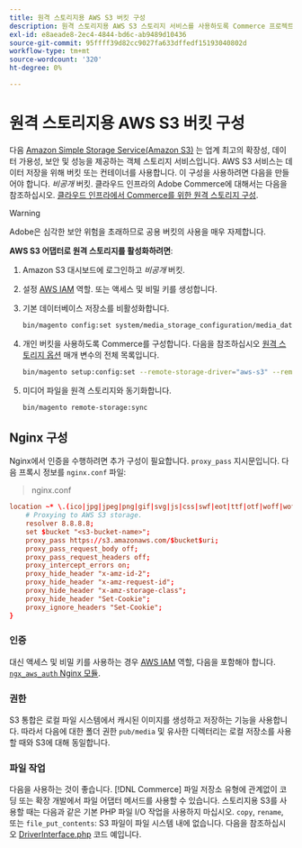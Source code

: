 ```yaml
---
title: 원격 스토리지용 AWS S3 버킷 구성
description: 원격 스토리지용 AWS S3 스토리지 서비스를 사용하도록 Commerce 프로젝트를 구성합니다.
exl-id: e8aeade8-2ec4-4844-bd6c-ab9489d10436
source-git-commit: 95ffff39d82cc9027fa633dffedf15193040802d
workflow-type: tm+mt
source-wordcount: '320'
ht-degree: 0%

---
```


# 원격 스토리지용 AWS S3 버킷 구성

다음 [Amazon Simple Storage Service(Amazon S3)][AWS S3] 는 업계 최고의 확장성, 데이터 가용성, 보안 및 성능을 제공하는 객체 스토리지 서비스입니다. AWS S3 서비스는 데이터 저장을 위해 버킷 또는 컨테이너를 사용합니다. 이 구성을 사용하려면 다음을 만들어야 합니다. _비공개_ 버킷. 클라우드 인프라의 Adobe Commerce에 대해서는 다음을 참조하십시오. [클라우드 인프라에서 Commerce를 위한 원격 스토리지 구성](cloud-support.md).

>[!WARNING]
>
>Adobe은 심각한 보안 위험을 초래하므로 공용 버킷의 사용을 매우 자제합니다.

**AWS S3 어댑터로 원격 스토리지를 활성화하려면**:

1. Amazon S3 대시보드에 로그인하고 _비공개_ 버킷.

1. 설정 [AWS IAM] 역할. 또는 액세스 및 비밀 키를 생성합니다.

1. 기본 데이터베이스 저장소를 비활성화합니다.

   ```bash
   bin/magento config:set system/media_storage_configuration/media_database 0
   ```

1. 개인 버킷을 사용하도록 Commerce를 구성합니다. 다음을 참조하십시오 [원격 스토리지 옵션](remote-storage.md#remote-storage-options) 매개 변수의 전체 목록입니다.

   ```bash
   bin/magento setup:config:set --remote-storage-driver="aws-s3" --remote-storage-bucket="<bucket-name>" --remote-storage-region="<region-name>" --remote-storage-prefix="<optional-prefix>" --remote-storage-key=<optional-access-key> --remote-storage-secret=<optional-secret-key> -n
   ```

1. 미디어 파일을 원격 스토리지와 동기화합니다.

   ```bash
   bin/magento remote-storage:sync
   ```

## Nginx 구성

Nginx에서 인증을 수행하려면 추가 구성이 필요합니다. `proxy_pass` 지시문입니다. 다음 프록시 정보를 `nginx.conf` 파일:

>nginx.conf

```conf
location ~* \.(ico|jpg|jpeg|png|gif|svg|js|css|swf|eot|ttf|otf|woff|woff2)$ {
    # Proxying to AWS S3 storage.
    resolver 8.8.8.8;
    set $bucket "<s3-bucket-name>";
    proxy_pass https://s3.amazonaws.com/$bucket$uri;
    proxy_pass_request_body off;
    proxy_pass_request_headers off;
    proxy_intercept_errors on;
    proxy_hide_header "x-amz-id-2";
    proxy_hide_header "x-amz-request-id";
    proxy_hide_header "x-amz-storage-class";
    proxy_hide_header "Set-Cookie";
    proxy_ignore_headers "Set-Cookie";
}
```

### 인증

대신 액세스 및 비밀 키를 사용하는 경우 [AWS IAM] 역할, 다음을 포함해야 합니다. [`ngx_aws_auth` Nginx 모듈][ngx repo].

### 권한

S3 통합은 로컬 파일 시스템에서 캐시된 이미지를 생성하고 저장하는 기능을 사용합니다. 따라서 다음에 대한 폴더 권한 `pub/media` 및 유사한 디렉터리는 로컬 저장소를 사용할 때와 S3에 대해 동일합니다.

### 파일 작업

다음을 사용하는 것이 좋습니다. [!DNL Commerce] 파일 저장소 유형에 관계없이 코딩 또는 확장 개발에서 파일 어댑터 메서드를 사용할 수 있습니다. 스토리지용 S3를 사용할 때는 다음과 같은 기본 PHP 파일 I/O 작업을 사용하지 마십시오. `copy`, `rename`, 또는 `file_put_contents`: S3 파일이 파일 시스템 내에 없습니다. 다음을 참조하십시오 [DriverInterface.php](https://github.com/magento/magento2/blob/2.4-develop/lib/internal/Magento/Framework/Filesystem/DriverInterface.php#L18) 코드 예입니다.

<!-- link definitions -->

[AWS S3]: https://aws.amazon.com/s3
[AWS IAM]: https://aws.amazon.com/iam/
[ngx repo]: https://github.com/anomalizer/ngx_aws_auth

